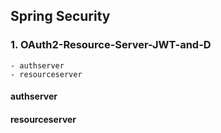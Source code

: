 ## Spring Security
### 1. OAuth2-Resource-Server-JWT-and-D
    - authserver
    - resourceserver



#### authserver
#### resourceserver
